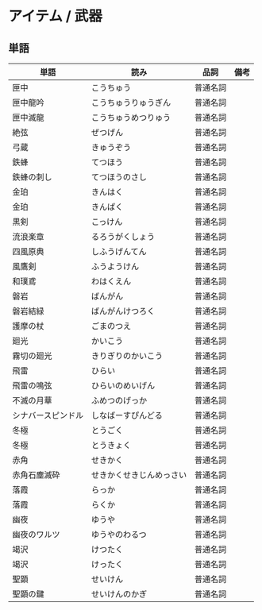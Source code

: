 # アイテム / 武器

## 単語

|単語|読み|品詞|備考|
|---|---|---|---|
|匣中|こうちゅう|普通名詞||
|匣中龍吟|こうちゅうりゅうぎん|普通名詞||
|匣中滅龍|こうちゅうめつりゅう|普通名詞||
|絶弦|ぜつげん|普通名詞||
|弓蔵|きゅうぞう|普通名詞||
|鉄蜂|てつほう|普通名詞||
|鉄蜂の刺し|てつほうのさし|普通名詞||
|金珀|きんはく|普通名詞||
|金珀|きんぱく|普通名詞||
|黒剣|こっけん|普通名詞||
|流浪楽章|るろうがくしょう|普通名詞||
|四風原典|しふうげんてん|普通名詞||
|風鷹剣|ふうようけん|普通名詞||
|和璞鳶|わはくえん|普通名詞||
|磐岩|ばんがん|普通名詞||
|磐岩結緑|ばんがんけつろく|普通名詞||
|護摩の杖|ごまのつえ|普通名詞||
|廻光|かいこう|普通名詞||
|霧切の廻光|きりぎりのかいこう|普通名詞||
|飛雷|ひらい|普通名詞||
|飛雷の鳴弦|ひらいのめいげん|普通名詞||
|不滅の月華|ふめつのげっか|普通名詞||
|シナバースピンドル|しなばーすぴんどる|普通名詞||
|冬極|とうごく|普通名詞||
|冬極|とうきょく|普通名詞||
|赤角|せきかく|普通名詞||
|赤角石塵滅砕|せきかくせきじんめっさい|普通名詞||
|落霞|らっか|普通名詞||
|落霞|らくか|普通名詞||
|幽夜|ゆうや|普通名詞||
|幽夜のワルツ|ゆうやのわるつ|普通名詞||
|竭沢|けつたく|普通名詞||
|竭沢|けったく|普通名詞||
|聖顕|せいけん|普通名詞||
|聖顕の鍵|せいけんのかぎ|普通名詞||